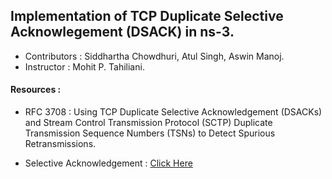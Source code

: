 ## Implementation of TCP Duplicate Selective Acknowlegement (DSACK) in ns-3.

+ Contributors : Siddhartha Chowdhuri, Atul Singh, Aswin Manoj.
+ Instructor   : Mohit P. Tahiliani.

#### Resources    :

+ RFC 3708 : Using TCP Duplicate Selective Acknowledgement (DSACKs) and  Stream Control Transmission Protocol (SCTP) Duplicate Transmission Sequence Numbers (TSNs) to Detect Spurious Retransmissions.

 + Selective Acknowledgement : [Click Here](http://packetlife.net/blog/2010/jun/17/tcp-selective-acknowledgments-sack/)
 
 

